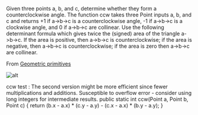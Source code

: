 Given three points a, b, and c, determine whether they form a counterclockwise angle. 
The function ccw takes three Point inputs a, b, and c and returns +1 if a->b->c is a counterclockwise angle, 
-1 if a->b->c is a clockwise angle, and 0 if a->b->c are collinear. 
Use the following determinant formula which gives twice the (signed) area of the triangle a->b->c. 
If the area is positive, then a->b->c is counterclockwise; if the area is negative, then a->b->c is counterclockwise; 
if the area is zero then a->b->c are collinear.

From [Geometric primitives](http://algs4.cs.princeton.edu/91primitives/)

![alt](http://algs4.cs.princeton.edu/91primitives/images/collinear.png)



ccw test : 
The second version might be more efficient since fewer multiplications and additions.
Susceptible to overflow error - consider using long integers for intermediate results.
public static int ccw(Point a, Point b, Point c) {
   return (b.x - a.x) * (c.y - a.y) - (c.x - a.x) * (b.y - a.y);
}

